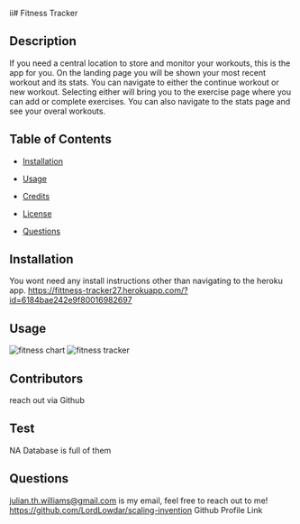 ii# Fitness Tracker

## Description

If you need a central location to store and monitor your workouts, this is the app for you. On the landing page you will be shown your most recent workout and its stats. You can navigate to either the continue workout or new workout. Selecting either will bring you to the exercise page where you can add or complete exercises. You can also navigate to the stats page and see your overal workouts.

## Table of Contents

- [Installation](#installation)

- [Usage](#usage)

- [Credits](#credits)

- [License](#license)

- [Questions](#questions)

## Installation

You wont need any install instructions other than navigating to the heroku app.
https://fittness-tracker27.herokuapp.com/?id=6184bae242e9f80016982697

## Usage

![fitness chart](/assets/FitnessChart)
![fitness tracker](/assets/FitnessTracker)

## Contributors

reach out via Github

## Test

NA Database is full of them

## Questions

julian.th.williams@gmail.com is my email, feel free to reach out to me!
https://github.com/LordLowdar/scaling-invention Github Profile Link
